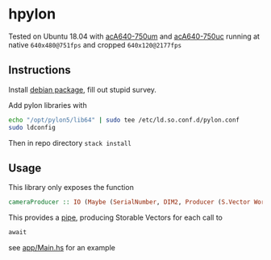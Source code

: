 # hpylon

Tested on Ubuntu 18.04 with [acA640-750um](https://www.baslerweb.com/en/products/cameras/area-scan-cameras/ace/aca640-750um/) and [acA640-750uc](https://www.baslerweb.com/en/products/cameras/area-scan-cameras/ace/aca640-750uc/) running at native ```640x480@751fps``` and cropped ```640x120@2177fps```

## Instructions

Install [debian package](https://www.baslerweb.com/en/sales-support/downloads/software-downloads/pylon-5-1-0-linux-x86-64-bit-debian/), fill out stupid survey.

Add pylon libraries with 
```bash
echo "/opt/pylon5/lib64" | sudo tee /etc/ld.so.conf.d/pylon.conf
sudo ldconfig
```
Then in repo directory
```stack install```

## Usage

This library only exposes the function 
```haskell 
cameraProducer :: IO (Maybe (SerialNumber, DIM2, Producer (S.Vector Word8) IO ()))
```
This provides a [pipe](https://hackage.haskell.org/package/pipes), producing Storable Vectors for each call to 
```haskell 
await
```

see [app/Main.hs](https://github.com/fabricatedmath/hpylon/blob/master/app/Main.hs) for an example
